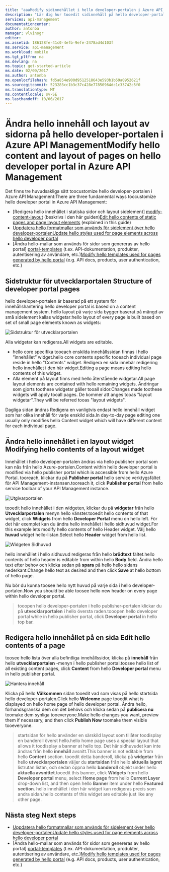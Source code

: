 ```yaml
---
title: "aaaModify sidinnehållet i hello developer-portalen i Azure API Management | Microsoft Docs"
description: "Lär dig hur tooedit sidinnehåll på hello developer-portalen i Azure API Management."
services: api-management
documentationcenter: 
author: antonba
manager: vlvinogr
editor: 
ms.assetid: 186128fe-41c0-4efb-9efe-2478ad4d103f
ms.service: api-management
ms.workload: mobile
ms.tgt_pltfrm: na
ms.devlang: na
ms.topic: get-started-article
ms.date: 02/09/2017
ms.author: antonba
ms.openlocfilehash: fd5a854e900d9512518643e593b1b59a0952621f
ms.sourcegitcommit: 523283cc1b3c37c428e77850964dc1c33742c5f0
ms.translationtype: MT
ms.contentlocale: sv-SE
ms.lasthandoff: 10/06/2017
---
```

# <a name="modify-hello-content-and-layout-of-pages-on-hello-developer-portal-in-azure-api-management"></a><span data-ttu-id="bc52b-103">Ändra hello innehåll och layout av sidorna på hello developer-portalen i Azure API Management</span><span class="sxs-lookup"><span data-stu-id="bc52b-103">Modify hello content and layout of pages on hello developer portal in Azure API Management</span></span>
<span data-ttu-id="bc52b-104">Det finns tre huvudsakliga sätt toocustomize hello developer-portalen i Azure API Management:</span><span class="sxs-lookup"><span data-stu-id="bc52b-104">There are three fundamental ways toocustomize hello developer portal in Azure API Management:</span></span>

* <span data-ttu-id="bc52b-105">[Redigera hello innehållet i statiska sidor och layout sidelement] [ modify-content-layout] (beskrivs i den här guiden)</span><span class="sxs-lookup"><span data-stu-id="bc52b-105">[Edit hello contents of static pages and page layout elements][modify-content-layout] (explained in this guide)</span></span>
* <span data-ttu-id="bc52b-106">[Uppdatera hello formatmallar som används för sidelement över hello developer-portalen][customize-styles]</span><span class="sxs-lookup"><span data-stu-id="bc52b-106">[Update hello styles used for page elements across hello developer portal][customize-styles]</span></span>
* <span data-ttu-id="bc52b-107">[Ändra hello-mallar som används för sidor som genereras av hello portal] [ portal-templates] (t.ex. API-dokumentation, produkter, autentisering av användare, etc.)</span><span class="sxs-lookup"><span data-stu-id="bc52b-107">[Modify hello templates used for pages generated by hello portal][portal-templates] (e.g. API docs, products, user authentication, etc.)</span></span>

## <span data-ttu-id="bc52b-108"><a name="page-structure"> </a>Sidstruktur för utvecklarportalen</span><span class="sxs-lookup"><span data-stu-id="bc52b-108"><a name="page-structure"> </a>Structure of developer portal pages</span></span>

<span data-ttu-id="bc52b-109">hello developer-portalen är baserad på ett system för innehållshantering.</span><span class="sxs-lookup"><span data-stu-id="bc52b-109">hello developer portal is based on a content management system.</span></span> <span data-ttu-id="bc52b-110">hello layout på varje sida bygger baserat på mängd av små sidelement kallas widgetar:</span><span class="sxs-lookup"><span data-stu-id="bc52b-110">hello layout of every page is built based on set of small page elements known as widgets:</span></span>

![Sidstruktur för utvecklarportalen][api-management-customization-widget-structure]

<span data-ttu-id="bc52b-112">Alla widgetar kan redigeras.</span><span class="sxs-lookup"><span data-stu-id="bc52b-112">All widgets are editable.</span></span> 
* <span data-ttu-id="bc52b-113">hello core specifika tooeach enskilda innehållssidan finnas i hello ”innehållet” widget.</span><span class="sxs-lookup"><span data-stu-id="bc52b-113">hello core contents specific tooeach individual page reside in hello "Contents" widget.</span></span> <span data-ttu-id="bc52b-114">Redigera en sida innebär redigering hello innehållet i den här widget.</span><span class="sxs-lookup"><span data-stu-id="bc52b-114">Editing a page means editing hello contents of this widget.</span></span>
* <span data-ttu-id="bc52b-115">Alla element på layout finns med hello återstående widgetar.</span><span class="sxs-lookup"><span data-stu-id="bc52b-115">All page layout elements are contained with hello remaining widgets.</span></span> <span data-ttu-id="bc52b-116">Ändringar som gjorts toothese widgetar gäller tooall sidor.</span><span class="sxs-lookup"><span data-stu-id="bc52b-116">Changes made toothese widgets will apply tooall pages.</span></span> <span data-ttu-id="bc52b-117">De kommer att anges tooas ”layout widgetar”.</span><span class="sxs-lookup"><span data-stu-id="bc52b-117">They will be referred tooas "layout widgets".</span></span>

<span data-ttu-id="bc52b-118">Dagliga sidan ändras Redigera en vanligtvis endast hello innehåll widget som har olika innehåll för varje enskild sida.</span><span class="sxs-lookup"><span data-stu-id="bc52b-118">In day-to-day page editing one usually only modifies hello Content widget which will have different content for each individual page.</span></span>

## <span data-ttu-id="bc52b-119"><a name="modify-layout-widget"></a>Ändra hello innehållet i en layout widget</span><span class="sxs-lookup"><span data-stu-id="bc52b-119"><a name="modify-layout-widget"> </a>Modifying hello contents of a layout widget</span></span>

<span data-ttu-id="bc52b-120">Innehållet i hello developer-portalen ändras via hello publisher portal som kan nås från hello Azure-portalen.</span><span class="sxs-lookup"><span data-stu-id="bc52b-120">Content within hello developer portal is modified via hello publisher portal which is accessible from hello Azure Portal.</span></span> <span data-ttu-id="bc52b-121">tooreach, klickar du på **Publisher portal** hello service verktygsfältet för API Management-instansen.</span><span class="sxs-lookup"><span data-stu-id="bc52b-121">tooreach it, click **Publisher portal** from hello service toolbar of your API Management instance.</span></span>

![Utgivarportalen][api-management-management-console]

<span data-ttu-id="bc52b-123">tooedit hello innehållet i den widgeten, klickar du på **widgetar** från hello **Utvecklarportalen** menyn hello vänster.</span><span class="sxs-lookup"><span data-stu-id="bc52b-123">tooedit hello contents of that widget, click **Widgets** from hello **Developer Portal** menu on hello left.</span></span> <span data-ttu-id="bc52b-124">För det här exemplet kan du ändra hello innehållet i hello sidhuvud widget.</span><span class="sxs-lookup"><span data-stu-id="bc52b-124">For this example lets modify hello contents of hello Header widget.</span></span> <span data-ttu-id="bc52b-125">Välj hello **huvud** widget hello-listan.</span><span class="sxs-lookup"><span data-stu-id="bc52b-125">Select hello **Header** widget from hello list.</span></span>

![Widgeten Sidhuvud][api-management-widgets-header]

<span data-ttu-id="bc52b-127">hello innehållet i hello sidhuvud redigeras från hello **brödtext** fältet.</span><span class="sxs-lookup"><span data-stu-id="bc52b-127">hello contents of hello header is editable from within hello **Body** field.</span></span> <span data-ttu-id="bc52b-128">Ändra hello text efter behov och klicka sedan på **spara** på hello hello sidans nederkant.</span><span class="sxs-lookup"><span data-stu-id="bc52b-128">Change hello text as desired and then click **Save** at hello bottom of hello page.</span></span>

<span data-ttu-id="bc52b-129">Nu bör du kunna toosee hello nytt huvud på varje sida i hello developer-portalen.</span><span class="sxs-lookup"><span data-stu-id="bc52b-129">Now you should be able toosee hello new header on every page within hello developer portal.</span></span>

> <span data-ttu-id="bc52b-130">tooopen hello developer-portalen i hello publisher-portalen klickar du på **utvecklarportalen** i hello översta raden.</span><span class="sxs-lookup"><span data-stu-id="bc52b-130">tooopen hello developer portal while in hello publisher portal, click **Developer portal** in hello top bar.</span></span>
> 
> 

## <span data-ttu-id="bc52b-131"><a name="edit-page-contents"></a>Redigera hello innehållet på en sida</span><span class="sxs-lookup"><span data-stu-id="bc52b-131"><a name="edit-page-contents"> </a>Edit hello contents of a page</span></span>

<span data-ttu-id="bc52b-132">toosee hello lista över alla befintliga innehållssidor, klicka på **innehåll** från hello **utvecklarportalen** -menyn i hello publisher portal.</span><span class="sxs-lookup"><span data-stu-id="bc52b-132">toosee hello list of all existing content pages, click **Content** from hello **Developer portal** menu in hello publisher portal.</span></span>

![Hantera innehåll][api-management-customization-manage-content]

<span data-ttu-id="bc52b-134">Klicka på hello **Välkommen** sidan tooedit vad som visas på hello startsida hello developer-portalen.</span><span class="sxs-lookup"><span data-stu-id="bc52b-134">Click hello **Welcome** page tooedit what is displayed on hello home page of hello developer portal.</span></span> <span data-ttu-id="bc52b-135">Ändra hello, förhandsgranska dem om det behövs och klicka sedan på **publicera nu** toomake dem synliga tooeveryone.</span><span class="sxs-lookup"><span data-stu-id="bc52b-135">Make hello changes you want, preview them if necessary, and then click **Publish Now** toomake them visible tooeveryone.</span></span>

> <span data-ttu-id="bc52b-136">startsidan för hello använder en särskild layout som tillåter toodisplay en banderoll överst hello.</span><span class="sxs-lookup"><span data-stu-id="bc52b-136">hello home page uses a special layout that allows it toodisplay a banner at hello top.</span></span> <span data-ttu-id="bc52b-137">Det här sidhuvudet kan inte ändras från hello **innehåll** avsnitt.</span><span class="sxs-lookup"><span data-stu-id="bc52b-137">This banner is not editable from hello **Content** section.</span></span> <span data-ttu-id="bc52b-138">tooedit detta banderoll, klicka på **widgetar** från hello **utvecklarportalen** väljer du **startsidan** från hello **aktuella lagret** listrutan listan, och sedan öppna hello **banderoll** objekt under hello **aktuella avsnittet**.</span><span class="sxs-lookup"><span data-stu-id="bc52b-138">tooedit this banner, click **Widgets** from hello **Developer portal** menu, select **Home page** from hello **Current Layer** drop-down list, and then open hello **Banner** item under hello **Featured section**.</span></span> <span data-ttu-id="bc52b-139">hello innehållet i den här widget kan redigeras precis som andra sidan.</span><span class="sxs-lookup"><span data-stu-id="bc52b-139">hello contents of this widget are editable just like any other page.</span></span>
> 
> 

## <span data-ttu-id="bc52b-140"><a name="next-steps"> </a>Nästa steg</span><span class="sxs-lookup"><span data-stu-id="bc52b-140"><a name="next-steps"> </a>Next steps</span></span>
* <span data-ttu-id="bc52b-141">[Uppdatera hello formatmallar som används för sidelement över hello developer-portalen][customize-styles]</span><span class="sxs-lookup"><span data-stu-id="bc52b-141">[Update hello styles used for page elements across hello developer portal][customize-styles]</span></span>
* <span data-ttu-id="bc52b-142">[Ändra hello-mallar som används för sidor som genereras av hello portal] [ portal-templates] (t.ex. API-dokumentation, produkter, autentisering av användare, etc.)</span><span class="sxs-lookup"><span data-stu-id="bc52b-142">[Modify hello templates used for pages generated by hello portal][portal-templates] (e.g. API docs, products, user authentication, etc.)</span></span>

[Structure of developer portal pages]: #page-structure
[Modifying hello contents of a layout widget]: #modify-layout-widget
[Edit hello contents of a page]: #edit-page-contents
[Next steps]: #next-steps

[modify-content-layout]: api-management-modify-content-layout.md
[customize-styles]: api-management-customize-styles.md
[portal-templates]: api-management-developer-portal-templates.md

[api-management-customization-widget-structure]: ./media/api-management-modify-content-layout/portal-widget-structure.png
[api-management-management-console]: ./media/api-management-modify-content-layout/api-management-management-console.png
[api-management-widgets-header]: ./media/api-management-modify-content-layout/api-management-widgets-header.png
[api-management-customization-manage-content]: ./media/api-management-modify-content-layout/api-management-customization-manage-content.png
